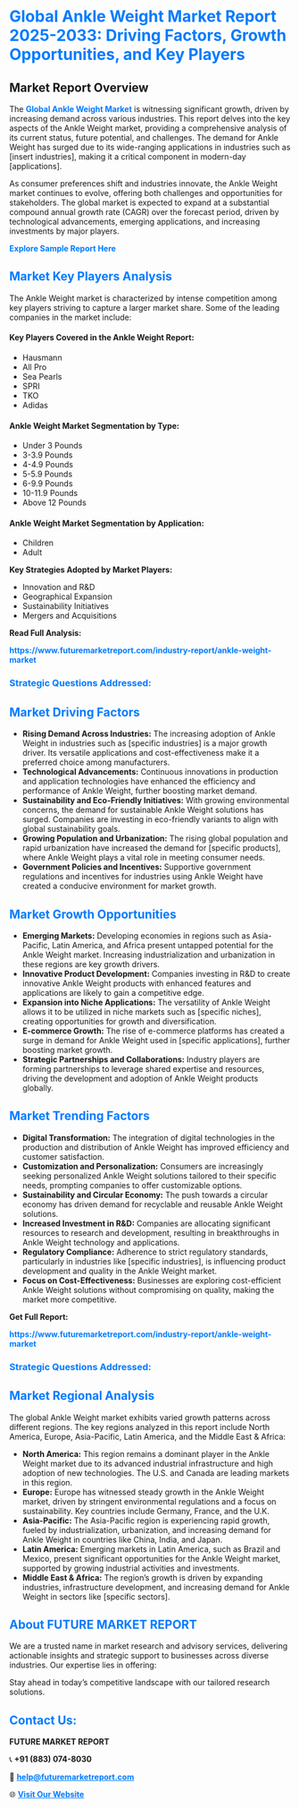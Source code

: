 <h1 style="color: #007BFF;">Global Ankle Weight Market Report 2025-2033: Driving Factors, Growth Opportunities, and Key Players</h1>

<section id="overview">
<h2>Market Report Overview</h2>
<p>The <a href="https://www.futuremarketreport.com/industry-report/ankle-weight-market" style="color: #007BFF; text-decoration: none;"><strong>Global Ankle Weight Market</strong></a> is witnessing significant growth, driven by increasing demand across various industries. This report delves into the key aspects of the Ankle Weight market, providing a comprehensive analysis of its current status, future potential, and challenges. The demand for Ankle Weight has surged due to its wide-ranging applications in industries such as [insert industries], making it a critical component in modern-day [applications].</p>
<p>As consumer preferences shift and industries innovate, the Ankle Weight market continues to evolve, offering both challenges and opportunities for stakeholders. The global market is expected to expand at a substantial compound annual growth rate (CAGR) over the forecast period, driven by technological advancements, emerging applications, and increasing investments by major players.</p>
</section>

<section id="overview">
<p><a href="https://www.futuremarketreport.com/request-sample/reportId=88095" style="color: #007BFF; text-decoration: none;"><strong>Explore Sample Report Here</strong></a></p>
</section>

<section id="key-players">
<h2 style="color: #007BFF;">Market Key Players Analysis</h2>
<p>The Ankle Weight market is characterized by intense competition among key players striving to capture a larger market share. Some of the leading companies in the market include:</p>
<h4>Key Players Covered in the Ankle Weight Report:</h4>
<ul><li>Hausmann</li><li>All Pro</li><li>Sea Pearls</li><li>SPRI</li><li>TKO</li><li>Adidas</li></ul>
<h4>Ankle Weight Market Segmentation by Type:</h4>
<ul><li>Under 3 Pounds</li><li>3-3.9 Pounds</li><li>4-4.9 Pounds</li><li>5-5.9 Pounds</li><li>6-9.9 Pounds</li><li>10-11.9 Pounds</li><li>Above 12 Pounds</li></ul>

<h4>Ankle Weight Market Segmentation by Application:</h4>
<ul><li>Children</li><li>Adult</li></ul>
<p><strong>Key Strategies Adopted by Market Players:</strong></p>
<ul>
<li>Innovation and R&D</li>
<li>Geographical Expansion</li>
<li>Sustainability Initiatives</li>
<li>Mergers and Acquisitions</li>
</ul>
</section>

<section>
<p><strong>Read Full Analysis: </strong></p><a href="https://www.futuremarketreport.com/industry-report/ankle-weight-market" style="color: #007BFF; text-decoration: none;"><strong>https://www.futuremarketreport.com/industry-report/ankle-weight-market</strong></a>
<h3 style="color: #007BFF;">Strategic Questions Addressed:</h3>
</section>

<section id="driving-factors">
<h2 style="color: #007BFF;">Market Driving Factors</h2>
<ul>
<li><strong>Rising Demand Across Industries:</strong> The increasing adoption of Ankle Weight in industries such as [specific industries] is a major growth driver. Its versatile applications and cost-effectiveness make it a preferred choice among manufacturers.</li>
<li><strong>Technological Advancements:</strong> Continuous innovations in production and application technologies have enhanced the efficiency and performance of Ankle Weight, further boosting market demand.</li>
<li><strong>Sustainability and Eco-Friendly Initiatives:</strong> With growing environmental concerns, the demand for sustainable Ankle Weight solutions has surged. Companies are investing in eco-friendly variants to align with global sustainability goals.</li>
<li><strong>Growing Population and Urbanization:</strong> The rising global population and rapid urbanization have increased the demand for [specific products], where Ankle Weight plays a vital role in meeting consumer needs.</li>
<li><strong>Government Policies and Incentives:</strong> Supportive government regulations and incentives for industries using Ankle Weight have created a conducive environment for market growth.</li>
</ul>
</section>

<section id="growth-opportunities">
<h2 style="color: #007BFF;">Market Growth Opportunities</h2>
<ul>
<li><strong>Emerging Markets:</strong> Developing economies in regions such as Asia-Pacific, Latin America, and Africa present untapped potential for the Ankle Weight market. Increasing industrialization and urbanization in these regions are key growth drivers.</li>
<li><strong>Innovative Product Development:</strong> Companies investing in R&D to create innovative Ankle Weight products with enhanced features and applications are likely to gain a competitive edge.</li>
<li><strong>Expansion into Niche Applications:</strong> The versatility of Ankle Weight allows it to be utilized in niche markets such as [specific niches], creating opportunities for growth and diversification.</li>
<li><strong>E-commerce Growth:</strong> The rise of e-commerce platforms has created a surge in demand for Ankle Weight used in [specific applications], further boosting market growth.</li>
<li><strong>Strategic Partnerships and Collaborations:</strong> Industry players are forming partnerships to leverage shared expertise and resources, driving the development and adoption of Ankle Weight products globally.</li>
</ul>
</section>

<section id="trending-factors">
<h2 style="color: #007BFF;">Market Trending Factors</h2>
<ul>
<li><strong>Digital Transformation:</strong> The integration of digital technologies in the production and distribution of Ankle Weight has improved efficiency and customer satisfaction.</li>
<li><strong>Customization and Personalization:</strong> Consumers are increasingly seeking personalized Ankle Weight solutions tailored to their specific needs, prompting companies to offer customizable options.</li>
<li><strong>Sustainability and Circular Economy:</strong> The push towards a circular economy has driven demand for recyclable and reusable Ankle Weight solutions.</li>
<li><strong>Increased Investment in R&D:</strong> Companies are allocating significant resources to research and development, resulting in breakthroughs in Ankle Weight technology and applications.</li>
<li><strong>Regulatory Compliance:</strong> Adherence to strict regulatory standards, particularly in industries like [specific industries], is influencing product development and quality in the Ankle Weight market.</li>
<li><strong>Focus on Cost-Effectiveness:</strong> Businesses are exploring cost-efficient Ankle Weight solutions without compromising on quality, making the market more competitive.</li>
</ul>
</section>

<section>
<p><strong>Get Full Report: </strong></p><a href="https://www.futuremarketreport.com/industry-report/ankle-weight-market" style="color: #007BFF; text-decoration: none;"><strong>https://www.futuremarketreport.com/industry-report/ankle-weight-market</strong></a>
<h3 style="color: #007BFF;">Strategic Questions Addressed:</h3>
</section>


<section id="regional-analysis">
<h2 style="color: #007BFF;">Market Regional Analysis</h2>
<p>The global Ankle Weight market exhibits varied growth patterns across different regions. The key regions analyzed in this report include North America, Europe, Asia-Pacific, Latin America, and the Middle East & Africa:</p>
<ul>
<li><strong>North America:</strong> This region remains a dominant player in the Ankle Weight market due to its advanced industrial infrastructure and high adoption of new technologies. The U.S. and Canada are leading markets in this region.</li>
<li><strong>Europe:</strong> Europe has witnessed steady growth in the Ankle Weight market, driven by stringent environmental regulations and a focus on sustainability. Key countries include Germany, France, and the U.K.</li>
<li><strong>Asia-Pacific:</strong> The Asia-Pacific region is experiencing rapid growth, fueled by industrialization, urbanization, and increasing demand for Ankle Weight in countries like China, India, and Japan.</li>
<li><strong>Latin America:</strong> Emerging markets in Latin America, such as Brazil and Mexico, present significant opportunities for the Ankle Weight market, supported by growing industrial activities and investments.</li>
<li><strong>Middle East & Africa:</strong> The region’s growth is driven by expanding industries, infrastructure development, and increasing demand for Ankle Weight in sectors like [specific sectors].</li>
</ul>
</section>

<footer>
<h2 style="color: #007BFF;">About FUTURE MARKET REPORT</h2>
<p>We are a trusted name in market research and advisory services, delivering actionable insights and strategic support to businesses across diverse industries. Our expertise lies in offering:</p>

<p>Stay ahead in today’s competitive landscape with our tailored research solutions.</p>

<h2 style="color: #007BFF;">Contact Us:</h2>
<p><strong>FUTURE MARKET REPORT</strong></p>
<p>📞 <strong>+91 (883) 074-8030</strong></p>
<p>📧 <strong><a href="mailto:help@futuremarketreport.com" style="color: #007BFF;">help@futuremarketreport.com</a></strong></p>
<p>🌐 <strong><a href="https://www.futuremarketreport.com/" style="color: #007BFF;">Visit Our Website</a></strong></p>
</footer>